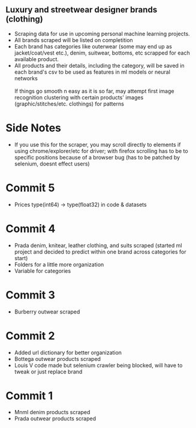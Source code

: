 ## Luxury and streetwear designer brands (clothing)
- Scraping data for use in upcoming personal machine learning projects.
- All brands scraped will be listed on completition
- Each brand has categories like outerwear (some may end up as jacket/coat/vest etc.), denim, suitwear, bottoms, etc scrapped for each available product.
- All products and their details, including the category, will be saved in each brand's csv to be used as features in ml models or neural networks
<br><br>
If things go smooth n easy as it is so far, may attempt first image recognition clustering with certain products' images (graphic/stitches/etc. clothings) for patterns

# Side Notes
- If you use this for the scraper, you may scroll directly to elements if using chrome/explorer/etc for driver; with firefox scrolling has to be to specific positions because of a browser bug (has to be patched by selenium, doesnt effect users)

# Commit 5
- Prices type(int64) -> type(float32) in code & datasets

# Commit 4
- Prada denim, knitear, leather clothing, and suits scraped (started ml project and decided to predict within one brand across categories for start)
- Folders for a little more organization
- Variable for categories

# Commit 3
- Burberry outwear scraped

# Commit 2
- Added url dictionary for better organization
- Bottega outwear products scraped
- Louis V code made but selenium crawler being blocked, will have to tweak or just replace brand

# Commit 1
- Mnml denim products scraped
- Prada outwear products scraped